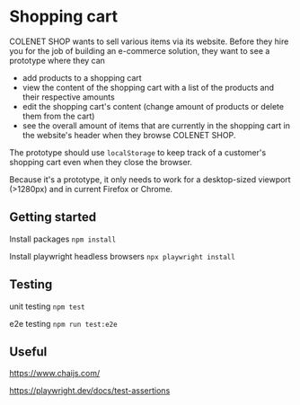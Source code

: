 # Shopping cart 

COLENET SHOP wants to sell various items via its website. Before they hire you for the job of building an e-commerce solution, they want to see a prototype where they can

- add products to a shopping cart
- view the content of the shopping cart with a list of the products and their respective amounts
- edit the shopping cart's content (change amount of products or delete them from the cart)
- see the overall amount of items that are currently in the shopping cart in the website's header when they browse COLENET SHOP.

The prototype should use `localStorage` to keep track of a customer's shopping cart even when they close the browser.

Because it's a prototype, it only needs to work for a desktop-sized viewport (>1280px) and in current Firefox or Chrome.

## Getting started
Install packages
`npm install`

Install playwright headless browsers
`npx playwright install`

## Testing

unit testing
`npm test`

e2e testing 
`npm run test:e2e`

## Useful 
https://www.chaijs.com/

https://playwright.dev/docs/test-assertions